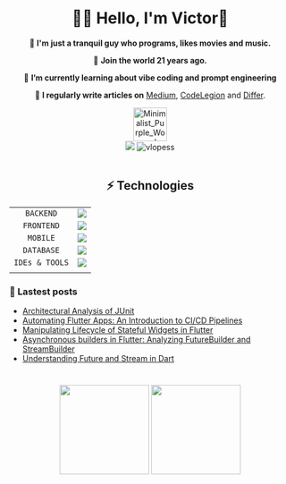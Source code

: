 <h1 align="center">👨‍💻 Hello, I'm Victor👋</h1>
<div align="center">

  🐧 **I'm just a tranquil guy who programs, likes movies and music.**
  
  🌠 **Join the world 21 years ago.**

  🌱 **I’m currently learning about vibe coding and prompt engineering**

  📝 **I regularly write articles on** [Medium](https://medium.com/@Victorldev), [CodeLegion](https://coderlegion.com/user/Victor+Lopes) and [Differ](https://differ.blog/me).
  
</div>


<p>  
<div align="center">
  <a href = "https://kristnotes.com/victor" target="_blank">
      <img width="60" height="60" alt="Minimalist_Purple_Woman_Icon-removebg-preview" src="https://github.com/user-attachments/assets/3abfce86-e521-415d-aac6-a32638aab62d" />
  </a>
</div>
<div align="center">
  <a href = "https://vlopesdev.me" target="_blank"><img src="https://img.shields.io/badge/-Visit my website-%23333?style=for-the-badge&logoColor=white"   target="_blank"></a>
  <img src="https://komarev.com/ghpvc/?username=vlopess&label=Profile%20views&color=0e75b6&style=flat" alt="vlopess" />
</div>
<br>
</p>
<div align="center">
  
## ⚡ Technologies

|                  |                                                                                                    |
|:----------------:|:--------------------------------------------------------------------------------------------------:|
|    `BACKEND`     |  <img src="https://skillicons.dev/icons?i=spring,java,cs,net,flask,py,laravel,php"/>               |
|    `FRONTEND`    |  <img src="https://skillicons.dev/icons?i=react,ts,js,html,css,jquery" />                  |
|    `MOBILE`      |  <img src="https://skillicons.dev/icons?i=flutter,dart" />                                         |
|    `DATABASE`    |  <img src="https://skillicons.dev/icons?i=postgres,firebase,supabase" />                           |
|    `IDEs & TOOLS`|  <img src="https://skillicons.dev/icons?i=idea,androidstudio,vscode,git,vim,linux,ubuntu" />       |
|                  |                                                                                                    |


</div>

### 📰 Lastest posts
<!-- BLOG-POST-LIST:START -->
- [Architectural Analysis of JUnit](https://blog.stackademic.com/architectural-analysis-of-junit-d9472f9bf79b?source=rss-6c5acd079cd2------2)
- [Automating Flutter Apps: An Introduction to CI/CD Pipelines](https://medium.com/@Victorldev/automating-flutter-apps-an-introduction-to-ci-cd-pipelines-197919d0e886?source=rss-6c5acd079cd2------2)
- [Manipulating Lifecycle of Stateful Widgets in Flutter](https://medium.com/@Victorldev/manipulating-lifecycle-of-stateful-widgets-in-flutter-e894a83d7bf0?source=rss-6c5acd079cd2------2)
- [Asynchronous builders in Flutter: Analyzing FutureBuilder and StreamBuilder](https://medium.com/@Victorldev/asynchronous-builders-in-flutter-analyzing-futurebuilder-and-streambuilder-d3f8af3af88a?source=rss-6c5acd079cd2------2)
- [Understanding Future and Stream in Dart](https://medium.com/@Victorldev/understanding-future-and-stream-in-dart-cba0842a8470?source=rss-6c5acd079cd2------2)
<!-- BLOG-POST-LIST:END -->

# 
<div align="center">
  <img  height="160em" src="https://github-readme-stats.vercel.app/api/top-langs/?username=vlopess&layout=compact&hide_progress=false&show_icons=true&theme=onedark&include_all_commits=true&count_private=true"/>
  <img  height="160em" src="https://github-readme-stats.vercel.app/api?username=vlopess&show_icons=true&theme=onedark&include_all_commits=true&count_private=true&rank_icon=github"/>
</div>

[comment]: <div align="center">
[comment]: <a href="https://open.spotify.com/user/31amhvt36qa74qibs5fewb5tltbi">
[comment]:<img alt="Spotify" src="https://spotify-recently-played-readme.vercel.app/api?user=31amhvt36qa74qibs5fewb5tltbi&width=890&count=5">
[comment]:</div>

  
